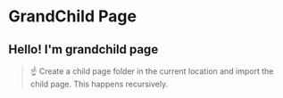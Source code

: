 # GrandChild Page

## Hello! I'm grandchild page

> ☝ Create a child page folder in the current location and import the child page. This happens recursively.
